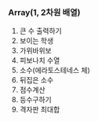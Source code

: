 ### Array(1, 2차원 배열)
1. 큰 수 출력하기
2. 보이는 학생
3. 가위바위보
4. 피보나치 수열
5. 소수(에라토스테네스 체)
6. 뒤집은 소수
7. 점수계산
8. 등수구하기
9. 격자판 최대합
